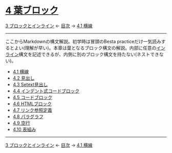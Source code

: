 # [4 葉ブロック](https://higuma.github.io/github-flabored-markdown/#leaf-blocks)

[3 ブロックとインライン](blocks-and-inlines.md)
← [目次](index.md) →
[4.1 横線](thematic-breaks.md)

------------------------------------------------------------------------

ここからMarkdownの構文解説。初学時は冒頭のBesta practiceだけ一気読みするとよい(理解が早い)。本章は葉となるブロック構文の解説。内部に任意の[インライン](inlines.md)構文を記述できるが、内側に別のブロック構文を持たない(ネストできない)。

* [4.1 横線](thematic-breaks.md)
* [4.2 見出し](atx-headings.md)
* [4.3 Setext見出し](setext-headings.md)
* [4.4 インデント式コードブロック](indented-code-blocks.md)
* [4.5 コードブロック](fenced-code-blocks.md)
* [4.6 HTMLブロック](html-blocks.md)
* [4.7 リンク参照定義](link-reference-definitions.md)
* [4.8 パラグラフ](paragraphs.md)
* [4.9 空行](blank-lines.md)
* [4.10 表組み](tables-extension.md)

------------------------------------------------------------------------

[3 ブロックとインライン](blocks-and-inlines.md)
← [目次](index.md) →
[4.1 横線](thematic-breaks.md)
